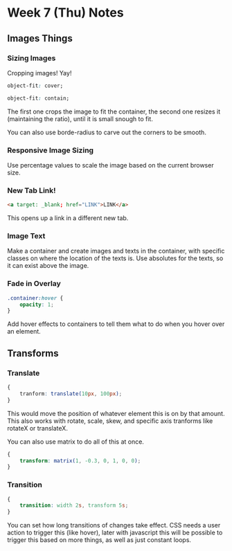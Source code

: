 # Week 7 (Thu) Notes
## Images Things
### Sizing Images 
Cropping images! Yay!
```css
object-fit: cover;

object-fit: contain;
```
The first one crops the image to fit the container, the second one resizes it (maintaining the ratio), until it is small snough to fit.

You can also use borde-radius to carve out the corners to be smooth.

### Responsive Image Sizing
Use percentage values to scale the image based on the current browser size.

### New Tab Link!

```html
<a target: _blank; href="LINK">LINK</a>
```
This opens up a link in a different new tab.

### Image Text
Make a container and create images and texts in the container, with specific classes on where the location of the texts is. Use absolutes for the texts, so it can exist above the image.

### Fade in Overlay
```css
.container:hover {
    opacity: 1;
}
```

Add hover effects to containers to tell them what to do when you hover over an element.

## Transforms
### Translate
```css
{
    tranform: translate(10px, 100px);
}
```
This would move the position of whatever element this is on by that amount. This also works with rotate, scale, skew, and specific axis tranforms like rotateX or translateX.

You can also use matrix to do all of this at once.
```css
{
    transform: matrix(1, -0.3, 0, 1, 0, 0);
}
```

### Transition
```css
{
    transition: width 2s, transform 5s;
}
```

You can set how long transitions of changes take effect.
CSS needs a user action to trigger this (like hover), later with javascript this will be possible to trigger this based on more things, as well as just constant loops.